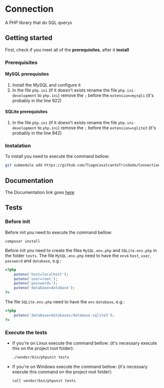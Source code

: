 # Connection
A PHP library that do SQL querys

## Getting started
First, check if you meet all of the **prerequisites**, after it **install**
### Prerequisites
#### MySQL prerequisites
1. Install the MySQL and configure it
2. In the file `php.ini` (if it doesn't exists rename the file `php.ini-development` to `php.ini`) remove the `;` before the `extension=mysqli` (it's probably in the line 922)
#### SQLite prerequisites
1. In the file `php.ini` (if it doesn't exists rename the file `php.ini-development` to `php.ini`) remove the `;` before the `extension=sqlite3` (it's probably in the line 942)
### Instalation
To install you need to execute the command bellow:
```bash
git submodule add https://github.com/TiagoCavalcanteTrindade/Connection
```

## Documentation
The Documentation link goes [here](https://github.com/TiagoCavalcanteTrindade/Connection/wiki)

## Tests
### Before init
Before init you need to execute the command bellow:
```shell
composer install
```
Before init you need to create the files `MySQL.env.php` and `SQLite.env.php` in the folder `tests`.
The file `MySQL.env.php` need to have the `env`s `host`, `user`, `password` and `database`, e.g.:
```php
<?php
	putenv('host=localhost');
	putenv('user=root');
	putenv('password=');
	putenv('database=database');
?>
```
The file `SQLite.env.php` need to have the `env` `database`, e.g.:
```php
<?php
	putenv('database=databases/database.sqlite3');
?>
```
### Execute the tests
* If you're on Linux execute the command bellow: (it's necessary execute this on the project root folder):
  ```bash
  ./vendor/bin/phpunit tests
  ```
* If you're on Windows execute the command bellow: (it's necessary execute this command on the project root folder):
  ```bash
  call vendor/bin/phpunit tests
  ```